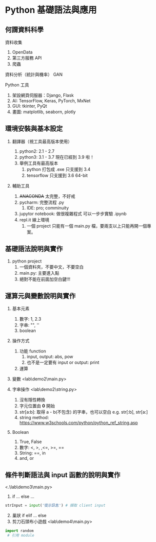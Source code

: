 # Python 基礎語法與應用

## 何謂資料科學

資料收集

1. OpenData
2. 第三方服務 API
3. 爬蟲

資料分析（統計與機率） GAN

Python 工具

1. 架設網頁伺服器：Django, Flask
2. AI: TensorFlow, Keras, PyTorch, MxNet
3. GUI: tkinter, PyQt
4. 畫圖: matplotlib, seaborn, plotly

## 環境安裝與基本設定

1. 翻譯器（視工具最高版本使用）
   1. python2: 2.1 - 2.7
   2. python3: 3.1 - 3.7 現在已經到 3.9 啦！
   3. 舉例工具有最高版本
       1. python 打包成 .exe 只支援到 3.4
       2. tensorflow 只支援到 3.6 64-bit

2. 輔助工具
   1. ~~ANACONDA~~ 太完整，不好戒
   2. pycharm: 完整流程 .py
      1. IDE: pro; comminuity
   3. jupytor notebook: 做很複雜程式 可以一步步實驗 .ipynb
   4. repl.it 線上環境
      1. 一個 project 只能有一個 main.py 檔，要兩支以上只能再開一個專案。

## 基礎語法說明與實作

1. python project
   1. 一個資料夾，不要中文，不要空白
   2. main.py: 主要進入點
   3. 絕對不能在前面加空白鍵!!!

## 運算元與變數說明與實作

1. 基本元素
   1. 數字: 1, 2.3
   2. 字串: "", ''
   3. boolean

2. 操作方式
   1. 功能 function
      1. input, output: abs, pow
      2. 也不是一定要有 input or output: print
   2. 運算

3. 變數 <lab\demo2\main.py>
4. 字串操作 <lab\demo2\string.py>
   1. 沒有隱性轉換
   2. 字元位置由 **0** 開始
   3. str[a:b]: 取得 a - b(不包含) 的字串，也可以空白 e.g. str[:b], str[a:]
   4. string method: <https://www.w3schools.com/python/python_ref_string.asp>
5. Boolean
   1. True, False
   2. 數字: <, >, ,<=, >=, ==
   3. String: ==, in
   4. and, or

## 條件判斷語法與 input 函數的說明與實作

<.\lab\demo3\main.py>

1. if ... else ...

```py
strInput = input('提示訊息') # 擷取 client input
```

2. 巢狀 if elif ... else
3. 剪刀石頭布小遊戲 <lab\demo4\main.py>

```py
import random
 # 引用 module
```
